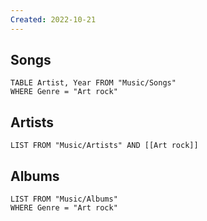 ```yaml
---
Created: 2022-10-21 
---
```

Songs
---
```dataview
TABLE Artist, Year FROM "Music/Songs"
WHERE Genre = "Art rock"
```
Artists
---
```dataview
LIST FROM "Music/Artists" AND [[Art rock]]
```
Albums
---
```dataview
LIST FROM "Music/Albums"
WHERE Genre = "Art rock"
```